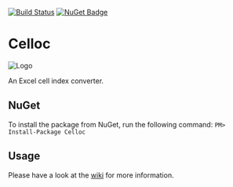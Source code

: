 [![Build Status](https://travis-ci.org/sduplooy/Celloc.svg?branch=master)](https://travis-ci.org/sduplooy/Celloc)
[![NuGet Badge](https://buildstats.info/nuget/Celloc)](https://www.nuget.org/packages/Celloc/)

# Celloc
![Logo](https://raw.githubusercontent.com/wiki/sduplooy/Celloc/images/186401-64.png)

An Excel cell index converter.

## NuGet
To install the package from NuGet, run the following command: 
`PM> Install-Package Celloc`

## Usage
Please have a look at the [wiki](https://github.com/sduplooy/Celloc/wiki) for more information.
